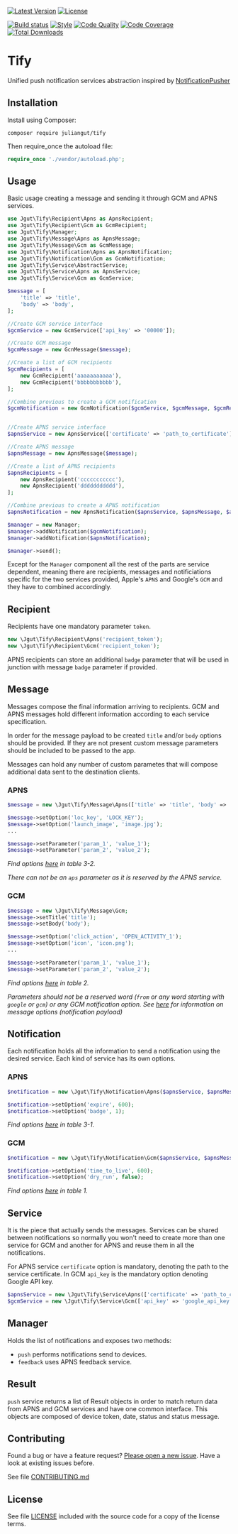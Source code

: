 [![Latest Version](https://img.shields.io/packagist/vpre/juliangut/tify.svg?style=flat-square)](https://packagist.org/packages/juliangut/tify)
[![License](https://img.shields.io/github/license/juliangut/tify.svg?style=flat-square)](https://github.com/juliangut/tify/blob/master/LICENSE)

[![Build status](https://img.shields.io/travis/juliangut/tify.svg?style=flat-square)](https://travis-ci.org/juliangut/tify)
[![Style](https://styleci.io/repos/47275107/shield)](https://styleci.io/repos/47275107)
[![Code Quality](https://img.shields.io/scrutinizer/g/juliangut/tify.svg?style=flat-square)](https://scrutinizer-ci.com/g/juliangut/tify)
[![Code Coverage](https://img.shields.io/coveralls/juliangut/tify.svg?style=flat-square)](https://coveralls.io/github/juliangut/tify)
[![Total Downloads](https://img.shields.io/packagist/dt/juliangut/tify.svg?style=flat-square)](https://packagist.org/packages/juliangut/tify)

# Tify

Unified push notification services abstraction inspired by [NotificationPusher
](https://github.com/Ph3nol/NotificationPusher)

## Installation

Install using Composer:

```
composer require juliangut/tify
```

Then require_once the autoload file:

```php
require_once './vendor/autoload.php';
```

## Usage

Basic usage creating a message and sending it through GCM and APNS services.

```php
use Jgut\Tify\Recipient\Apns as ApnsRecipient;
use Jgut\Tify\Recipient\Gcm as GcmRecipient;
use Jgut\Tify\Manager;
use Jgut\Tify\Message\Apns as ApnsMessage;
use Jgut\Tify\Message\Gcm as GcmMessage;
use Jgut\Tify\Notification\Apns as ApnsNotification;
use Jgut\Tify\Notification\Gcm as GcmNotification;
use Jgut\Tify\Service\AbstractService;
use Jgut\Tify\Service\Apns as ApnsService;
use Jgut\Tify\Service\Gcm as GcmService;

$message = [
    'title' => 'title',
    'body' => 'body',
];

//Create GCM service interface
$gcmService = new GcmService(['api_key' => '00000']);

//Create GCM message
$gcmMessage = new GcnMessage($message);

//Create a list of GCM recipients
$gcmRecipients = [
    new GcmRecipient('aaaaaaaaaaa'),
    new GcmRecipient('bbbbbbbbbbb'),
];

//Combine previous to create a GCM notification
$gcmNotification = new GcmNotification($gcmService, $gcmMessage, $gcmRecipients);


//Create APNS service interface
$apnsService = new ApnsService(['certificate' => 'path_to_certificate']);

//Create APNS message
$apnsMessage = new ApnsMessage($message);

//Create a list of APNS recipients
$apnsRecipients = [
    new ApnsRecipient('ccccccccccc'),
    new ApnsRecipient('ddddddddddd'),
];

//Combine previous to create a APNS notification
$apnsNotification = new ApnsNotification($apnsService, $apnsMessage, $apnsRecipients);

$manager = new Manager;
$manager->addNotification($gcmNotification);
$manager->addNotification($apnsNotification);

$manager->send();
```

Except for the `Manager` component all the rest of the parts are service dependent, meaning there are recipients, messages and notificiations specific for the two services provided, Apple's `APNS` and Google's `GCM` and they have to combined accordingly.

## Recipient

Recipients have one mandatory parameter `token`.

```php
new \Jgut\Tify\Recipient\Apns('recipient_token');
new \Jgut\Tify\Recipient\Gcm('recipient_token');
```

APNS recipients can store an additional `badge` parameter that will be used in junction with message `badge` parameter if provided.

## Message

Messages compose the final information arriving to recipients. GCM and APNS messages hold different information according to each service specification.

In order for the message payload to be created `title` and/or `body` options should be provided. If they are not present custom message parameters should be included to be passed to the app.

Messages can hold any number of custom parametes that will compose additional data sent to the destination clients.

### APNS

```php
$message = new \Jgut\Tify\Message\Apns(['title' => 'title', 'body' => 'body']);

$message->setOption('loc_key', 'LOCK_KEY');
$message->setOption('launch_image', 'image.jpg');
...

$message->setParameter('param_1', 'value_1');
$message->setParameter('param_2', 'value_2');
```

*Find options [here](https://developer.apple.com/library/ios/documentation/NetworkingInternet/Conceptual/RemoteNotificationsPG/Chapters/ApplePushService.html) in table 3-2.*

*There can not be an `aps` parameter as it is reserved by the APNS service.*

### GCM

```php
$message = new \Jgut\Tify\Message\Gcm;
$message->setTitle('title');
$message->setBody('body');

$message->setOption('click_action', 'OPEN_ACTIVITY_1');
$message->setOption('icon', 'icon.png');
...

$message->setParameter('param_1', 'value_1');
$message->setParameter('param_2', 'value_2');
```

*Find options [here](https://developers.google.com/cloud-messaging/http-server-ref#table2) in table 2.*

*Parameters should not be a reserved word (`from` or any word starting with `google` or `gcm`) or any GCM notification option. See [here](https://developers.google.com/cloud-messaging/http-server-ref#table2) for information on message options (notification payload)*

## Notification

Each notification holds all the information to send a notification using the desired service. Each kind of service has its own options.

### APNS

```php
$notification = new \Jgut\Tify\Notification\Apns($apnsService, $apnsMessage, $apnsRecipients, $options);

$notification->setOption('expire', 600);
$notification->setOption('badge', 1);
```

*Find options [here](https://developer.apple.com/library/ios/documentation/NetworkingInternet/Conceptual/RemoteNotificationsPG/Chapters/ApplePushService.html) in table 3-1.*

### GCM

```php
$notification = new \Jgut\Tify\Notification\Gcm($apnsService, $apnsMessage, $apnsRecipients, $options);

$notification->setOption('time_to_live', 600);
$notification->setOption('dry_run', false);
```

*Find options [here](https://developers.google.com/cloud-messaging/http-server-ref#table1) in table 1.*

## Service

It is the piece that actually sends the messages. Services can be shared between notifications so normally you won't need to create more than one service for GCM and another for APNS and reuse them in all the notifications.

For APNS service `certificate` option is mandatory, denoting the path to the service certificate. In GCM `api_key` is the mandatory option denoting Google API key.

```php
$apnsService = new \Jgut\Tify\Service\Apns(['certificate' => 'path_to_certificate.pem']);
$gcmService = new \Jgut\Tify\Service\Gcm(['api_key' => 'google_api_key']);
```

## Manager

Holds the list of notifications and exposes two methods:

* `push` performs notifications send to devices.
* `feedback` uses APNS feedback service.

## Result

`push` service returns a list of Result objects in order to match return data from APNS and GCM services and have one common interface. This objects are composed of device token, date, status and status message.

## Contributing

Found a bug or have a feature request? [Please open a new issue](https://github.com/juliangut/tify/issues). Have a look at existing issues before.

See file [CONTRIBUTING.md](https://github.com/juliangut/tify/blob/master/CONTRIBUTING.md)
## License

See file [LICENSE](https://github.com/juliangut/tify/blob/master/LICENSE) included with the source code for a copy of the license terms.
